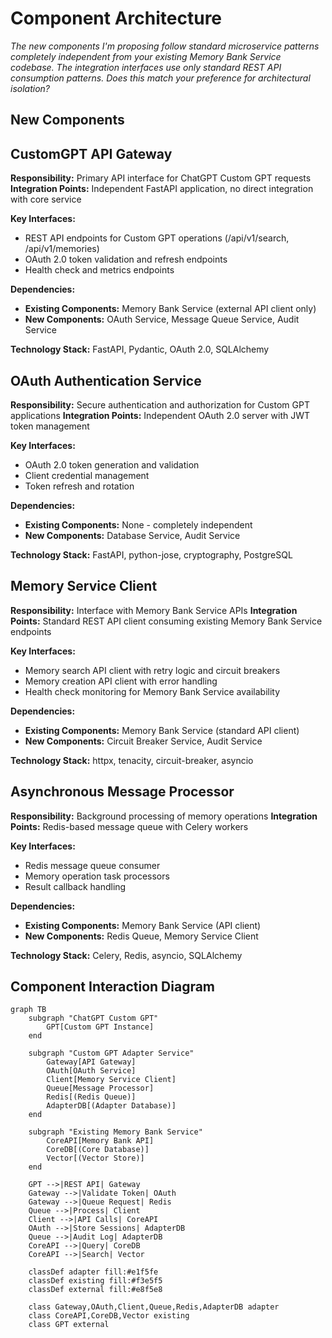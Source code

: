# Component Architecture

*The new components I'm proposing follow standard microservice patterns completely independent from your existing Memory Bank Service codebase. The integration interfaces use only standard REST API consumption patterns. Does this match your preference for architectural isolation?*

## New Components

## CustomGPT API Gateway

**Responsibility:** Primary API interface for ChatGPT Custom GPT requests
**Integration Points:** Independent FastAPI application, no direct integration with core service

**Key Interfaces:**

- REST API endpoints for Custom GPT operations (/api/v1/search, /api/v1/memories)
- OAuth 2.0 token validation and refresh endpoints
- Health check and metrics endpoints

**Dependencies:**

- **Existing Components:** Memory Bank Service (external API client only)
- **New Components:** OAuth Service, Message Queue Service, Audit Service

**Technology Stack:** FastAPI, Pydantic, OAuth 2.0, SQLAlchemy

## OAuth Authentication Service

**Responsibility:** Secure authentication and authorization for Custom GPT applications
**Integration Points:** Independent OAuth 2.0 server with JWT token management

**Key Interfaces:**

- OAuth 2.0 token generation and validation
- Client credential management
- Token refresh and rotation

**Dependencies:**

- **Existing Components:** None - completely independent
- **New Components:** Database Service, Audit Service

**Technology Stack:** FastAPI, python-jose, cryptography, PostgreSQL

## Memory Service Client

**Responsibility:** Interface with Memory Bank Service APIs
**Integration Points:** Standard REST API client consuming existing Memory Bank Service endpoints

**Key Interfaces:**

- Memory search API client with retry logic and circuit breakers
- Memory creation API client with error handling
- Health check monitoring for Memory Bank Service availability

**Dependencies:**

- **Existing Components:** Memory Bank Service (standard API client)
- **New Components:** Circuit Breaker Service, Audit Service

**Technology Stack:** httpx, tenacity, circuit-breaker, asyncio

## Asynchronous Message Processor

**Responsibility:** Background processing of memory operations
**Integration Points:** Redis-based message queue with Celery workers

**Key Interfaces:**

- Redis message queue consumer
- Memory operation task processors
- Result callback handling

**Dependencies:**

- **Existing Components:** Memory Bank Service (API client)
- **New Components:** Redis Queue, Memory Service Client

**Technology Stack:** Celery, Redis, asyncio, SQLAlchemy

## Component Interaction Diagram

```mermaid
graph TB
    subgraph "ChatGPT Custom GPT"
        GPT[Custom GPT Instance]
    end
    
    subgraph "Custom GPT Adapter Service"
        Gateway[API Gateway]
        OAuth[OAuth Service]
        Client[Memory Service Client]
        Queue[Message Processor]
        Redis[(Redis Queue)]
        AdapterDB[(Adapter Database)]
    end
    
    subgraph "Existing Memory Bank Service"
        CoreAPI[Memory Bank API]
        CoreDB[(Core Database)]
        Vector[(Vector Store)]
    end
    
    GPT -->|REST API| Gateway
    Gateway -->|Validate Token| OAuth
    Gateway -->|Queue Request| Redis
    Queue -->|Process| Client
    Client -->|API Calls| CoreAPI
    OAuth -->|Store Sessions| AdapterDB
    Queue -->|Audit Log| AdapterDB
    CoreAPI -->|Query| CoreDB
    CoreAPI -->|Search| Vector
    
    classDef adapter fill:#e1f5fe
    classDef existing fill:#f3e5f5
    classDef external fill:#e8f5e8
    
    class Gateway,OAuth,Client,Queue,Redis,AdapterDB adapter
    class CoreAPI,CoreDB,Vector existing
    class GPT external
```
